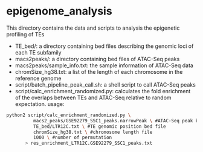 # epigenome_analysis
This directory contains the data and scripts to analysis the epigenetic profiling of TEs
* TE_bed/: a directory containing bed files describing the genomic loci of each TE subfamily
* macs2peaks/: a directory containing bed files of ATAC-Seq peaks
* macs2peaks/sample_info.txt: the sample information of ATAC-Seq data
* chromSize_hg38.txt: a list of the length of each chromosome in the reference genome
* script/batch_pipeline_peak_call.sh: a shell script to call ATAC-Seq peaks
* script/calc_enrichment_randomized.py: calculates the fold enrichment of the overlaps between TEs and ATAC-Seq relative to random expectation.
usage:
```Bash
python2 script/calc_enrichment_randomized.py \  
          macs2_peaks/GSE92279_SSC1_peaks.narrowPeak \ #ATAC-Seq peak bed file
          TE_bed/LTR12C.txt \ #TE genomic position bed file
          chromSize_hg38.txt \ #chromosome length file 
          1000 \ #number of permutation
       > res_enrichment_LTR12C.GSE92279_SSC1_peaks.txt
```
